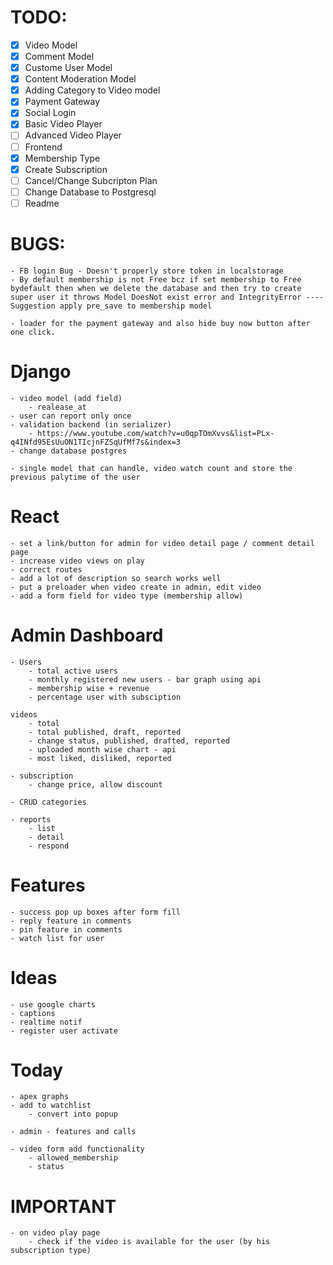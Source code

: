# TODO:

-   [x] Video Model
-   [x] Comment Model
-   [x] Custome User Model
-   [x] Content Moderation Model
-   [x] Adding Category to Video model
-   [x] Payment Gateway
-   [x] Social Login
-   [x] Basic Video Player
-   [ ] Advanced Video Player
-   [ ] Frontend
-   [x] Membership Type
-   [x] Create Subscription
-   [ ] Cancel/Change Subcripton Plan
-   [ ] Change Database to Postgresql
-   [ ] Readme

# BUGS:

    - FB login Bug - Doesn't properly store token in localstorage
    - By default membership is not Free bcz if set membership to Free bydefault then when we delete the database and then try to create super user it throws Model DoesNot exist error and IntegrityError ---- Suggestion apply pre_save to membership model

    - loader for the payment gateway and also hide buy now button after one click.

# Django
    - video model (add field)
        - realease_at
    - user can report only once
    - validation backend (in serializer)
        - https://www.youtube.com/watch?v=u0qpTOmXvvs&list=PLx-q4INfd95EsUuON1TIcjnFZSqUfMf7s&index=3
    - change database postgres

    - single model that can handle, video watch count and store the previous palytime of the user 

# React
    - set a link/button for admin for video detail page / comment detail page
    - increase video views on play
    - correct routes 
    - add a lot of description so search works well
    - put a preloader when video create in admin, edit video 
    - add a form field for video type (membership allow)

# Admin Dashboard
    - Users
        - total active users 
        - monthly registered new users - bar graph using api
        - membership wise + revenue 
        - percentage user with subsciption

    videos 
        - total
        - total published, draft, reported
        - change status, published, drafted, reported
        - uploaded month wise chart - api
        - most liked, disliked, reported 

    - subscription 
        - change price, allow discount 

    - CRUD categories
    
    - reports 
        - list
        - detail 
        - respond 
    

# Features

    - success pop up boxes after form fill
    - reply feature in comments
    - pin feature in comments
    - watch list for user

# Ideas
    - use google charts 
    - captions
    - realtime notif 
    - register user activate


# Today
    - apex graphs 
    - add to watchlist
        - convert into popup 

    - admin - features and calls 

    - video form add functionality 
        - allowed_membership
        - status 


# IMPORTANT 
    - on video play page 
        - check if the video is available for the user (by his subscription type)